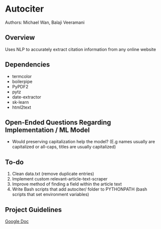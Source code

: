 # Autociter
Authors: Michael Wan, Balaji Veeramani

## Overview
Uses NLP to accurately extract citation information from any online website

## Dependencies
- termcolor
- boilerpipe
- PyPDF2
- pytz
- date-extractor
- sk-learn
- html2text
<!-- - datefinder==0.6.1 [(need to manually install zip and change regex==2016.01.10 to regex>=2016.01.10)](https://stackoverflow.com/questions/44016287/error-in-pip-install-datefinder) -->

## Open-Ended Questions Regarding Implementation / ML Model
- Would preserving capitalization help the model? (E.g names usually are capitalized or all-caps, titles are usually capitalized)

## To-do
1. Clean data.txt (remove duplicate entries)
2. Implement custom relevant-article-text-scraper
3. Improve method of finding a field within the article text
4. Write Bash scripts that add autociter/ folder to PYTHONPATH (bash scripts that set environment variables)

## Project Guidelines
[Google Doc](https://docs.google.com/document/d/1TixeELMOJiErqlB_TrHYywdB45SXnI5XN9w0SOLU6vg/edit?usp=sharing)
